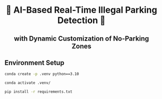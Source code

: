 <h1 align="center">🚗 AI-Based Real-Time Illegal Parking Detection 🚫</h1>
<h2 align="center">with Dynamic Customization of No-Parking Zones</h2>



## Environment Setup

```bash
conda create -p .venv python==3.10
```

```bash
conda activate .venv/
```

```bash
pip install -r requirements.txt
```